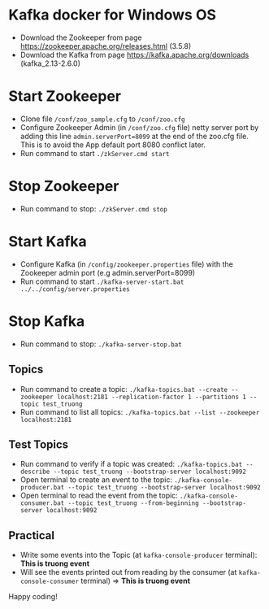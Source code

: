 # Kafka docker for Windows OS

- Download the Zookeeper from page https://zookeeper.apache.org/releases.html (3.5.8)
- Download the Kafka from page https://kafka.apache.org/downloads (kafka_2.13-2.6.0)
# Start Zookeeper 
- Clone file `/conf/zoo_sample.cfg` to `/conf/zoo.cfg`
- Configure Zookeeper Admin (in `/conf/zoo.cfg` file) netty server port by adding this line `admin.serverPort=8099` at the end of the zoo.cfg file. This is to avoid the App default port 8080 conflict later.
- Run command to start `./zkServer.cmd start`

# Stop Zookeeper 
- Run command to stop: `./zkServer.cmd stop`

# Start Kafka
- Configure Kafka (in `/config/zookeeper.properties` file) with the Zookeeper admin port (e.g admin.serverPort=8099)
- Run command to start `./kafka-server-start.bat ../../config/server.properties`

# Stop Kafka
- Run command to stop: `./kafka-server-stop.bat`

## Topics
- Run command to create a topic: `./kafka-topics.bat --create --zookeeper localhost:2181 --replication-factor 1 --partitions 1 --topic test_truong`
- Run command to list all topics: `./kafka-topics.bat --list --zookeeper localhost:2181`

## Test Topics
- Run command to verify if a topic was created: `./kafka-topics.bat --describe --topic test_truong --bootstrap-server localhost:9092`
- Open terminal to create an event to the topic: `./kafka-console-producer.bat --topic test_truong --bootstrap-server localhost:9092`
- Open terminal to read the event from the topic: `./kafka-console-consumer.bat --topic test_truong --from-beginning --bootstrap-server localhost:9092`

## Practical
- Write some events into the Topic (at `kafka-console-producer` terminal): **This is truong event**
- Will see the events printed out from reading by the consumer (at `kafka-console-consumer` terminal) => **This is truong event**

Happy coding!
